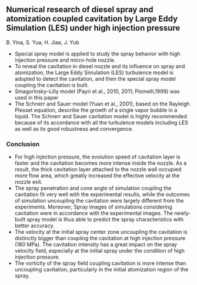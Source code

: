 ## Numerical research of diesel spray and atomization coupled cavitation by Large Eddy Simulation (LES) under high injection pressure

B. Yina, S. Yua, H. Jiaa, J. Yub

- Special spray model is applied to study the spray behavior with high injection pressure and micro-hole nozzle.
- To reveal the cavitation in diesel nozzle and its influence on spray and atomization, the Large Eddy Simulation (LES) turbulence model is adopted to detect the cavitation, and then the special spray model coupling the cavitation is built.
- Smagorinsky–Lilly model (Payri et al., 2010, 2011; Piomelli,1999) was used in this paper
- The Schnerr and Sauer model (Yuan et al., 2001), based on the Rayleigh Plesset equation, describe the growth of a single vapor bubble in a liquid. The Schnerr and Sauer cavitation model is highly recommended because of its accordance with all the turbulence models including LES as well as its good robustness and convergence.

### Conclusion

- For high injection pressure, the evolution speed of cavitation layer is faster and the cavitation becomes more intense
inside the nozzle. As a result, the thick cavitation layer attached to the nozzle wall occupied more flow area, which greatly increased the effective velocity at the nozzle exit.
- The spray penetration and cone angle of simulation coupling the cavitation fit very well with the experimental results, while the outcomes of simulation uncoupling the cavitation were largely different from the experiments. Moreover, Spray images of simulations considering cavitation were in accordance with the experimental images. The newly-built spray model is thus able to predict the spray characteristics with better accuracy.
- The velocity at the initial spray center zone uncoupling the cavitation is distinctly bigger than coupling the cavitation at high injection pressure (180 MPa). The cavitation intensity has a great impact on the spray velocity field, especially at the initial spray under the condition of high injection pressure.
- The vorticity of the spray field coupling cavitation is more intense than uncoupling cavitation, particularly in the initial atomization region of the spray.
